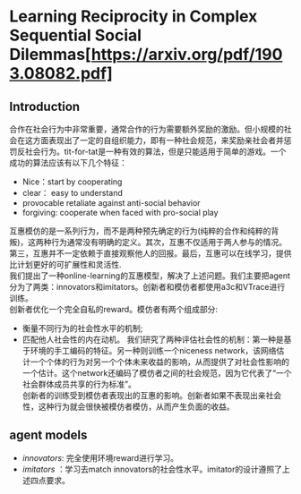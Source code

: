 # Learning Reciprocity in Complex Sequential Social Dilemmas[https://arxiv.org/pdf/1903.08082.pdf]

## Introduction
合作在社会行为中非常重要，通常合作的行为需要额外奖励的激励。但小规模的社会在这方面表现出了一定的自组织能力，即有一种社会规范，来奖励亲社会者并惩罚反社会行为。tit-for-tat是一种有效的算法，但是只能适用于简单的游戏。一个成功的算法应该有以下几个特征：
+ Nice：start by cooperating
+ clear： easy to understand
+ provocable retaliate against anti-social behavior
+ forgiving: cooperate when faced with pro-social play

互惠模仿的是一系列行为，而不是两种预先确定的行为(纯粹的合作和纯粹的背叛)，这两种行为通常没有明确的定义。其次，互惠不仅适用于两人参与的情况。第三，互惠并不一定依赖于直接观察他人的回报。最后，互惠可以在线学习，提供比计划更好的可扩展性和灵活性.  
我们提出了一种online-learning的互惠模型，解决了上述问题。我们主要把agent分为了两类：innovators和imitators。创新者和模仿者都使用a3c和VTrace进行训练。  
创新者优化一个完全自私的reward。模仿者有两个组成部分:
+ 衡量不同行为的社会性水平的机制;
+ 匹配他人社会性的内在动机。
我们研究了两种评估社会性的机制：第一种是基于环境的手工编码的特征。另一种则训练一个niceness network，该网络估计一个个体的行为对另一个个体未来收益的影响，从而提供了对社会性影响的一个估计。这个network还编码了模仿者之间的社会规范，因为它代表了“一个社会群体成员共享的行为标准”。  
创新者的训练受到模仿者表现出的互惠的影响。创新者如果不表现出亲社会性，这种行为就会很快被模仿者模仿，从而产生负面的收益。  

## agent models
+ *innovators*: 完全使用环境reward进行学习。
+ *imitators* ：学习去match innovators的社会性水平。imitator的设计遵照了上述四点要求。